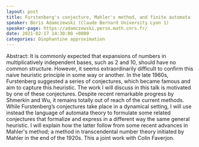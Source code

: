 ```yaml
---
layout: post
title: Furstenberg's conjecture, Mahler's method, and finite automata
speaker: Boris Adamczewski (Claude Bernard University Lyon 1)
speaker-page: https://adamczewski.perso.math.cnrs.fr/
date: 2021-02-17 14:30:00 +0000
categories: Diophantine approximation
---
```


Abstract: It is commonly expected that expansions of numbers in multiplicatively independent bases, such as 2 and 10, should have no common structure. However, it seems extraordinarily difficult to confirm this naive heuristic principle in some way or another. In the late 1960s, Furstenberg suggested a series of conjectures, which became famous and aim to capture this heuristic. The work I will discuss in this talk is motivated by one of these conjectures. Despite recent remarkable progress by Shmerkin and Wu, it remains totally out of reach of the current methods. While Furstenberg’s conjectures take place in a dynamical setting, I will use instead the language of automata theory to formulate some related conjectures that formalize and express in a different way the same general heuristic. I will explain how the latter follow from some recent advances in Mahler's method; a method in transcendental number theory initiated by Mahler in the end of the 1920s. This a joint work with Colin Faverjon.